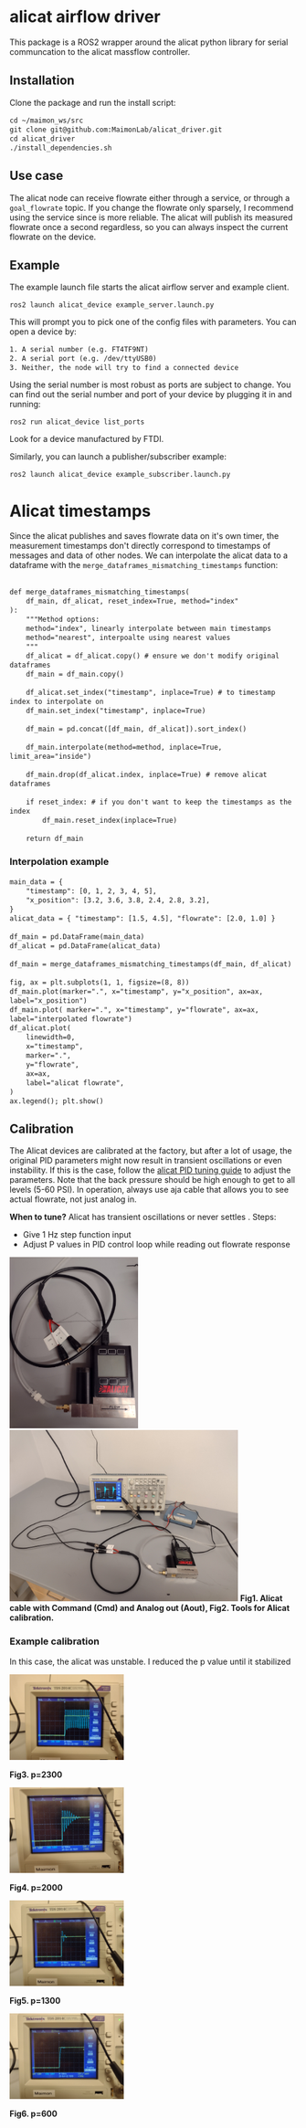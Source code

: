 # alicat airflow driver

This package is a ROS2 wrapper around the alicat python library for serial communcation to the alicat massflow controller.

## Installation

Clone the package and run the install script:

    cd ~/maimon_ws/src
    git clone git@github.com:MaimonLab/alicat_driver.git
    cd alicat_driver
    ./install_dependencies.sh

## Use case

The alicat node can receive flowrate either through a service, or through a `goal_flowrate` topic. If you change the flowrate only sparsely, I recommend using the service since is more reliable.
The alicat will publish its measured flowrate once a second regardless, so you can always inspect the current flowrate on the device.

## Example

The example launch file starts the alicat airflow server and example client.

    ros2 launch alicat_device example_server.launch.py

This will prompt you to pick one of the config files with parameters. You can open a device by:

    1. A serial number (e.g. FT4TF9NT)
    2. A serial port (e.g. /dev/ttyUSB0)
    3. Neither, the node will try to find a connected device

Using the serial number is most robust as ports are subject to change. You can find out the serial number and port of your device by plugging it in and running:

    ros2 run alicat_device list_ports

Look for a device manufactured by FTDI.

Similarly, you can launch a publisher/subscriber example:

    ros2 launch alicat_device example_subscriber.launch.py

# Alicat timestamps

Since the alicat publishes and saves flowrate data on it's own timer, the measurement timestamps don't directly correspond to timestamps of messages and data of other nodes. We can interpolate the alicat data to a dataframe with the `merge_dataframes_mismatching_timestamps` function:

```

def merge_dataframes_mismatching_timestamps(
    df_main, df_alicat, reset_index=True, method="index"
):
    """Method options:
    method="index", linearly interpolate between main timestamps
    method="nearest", interpoalte using nearest values
    """
    df_alicat = df_alicat.copy() # ensure we don't modify original dataframes
    df_main = df_main.copy()

    df_alicat.set_index("timestamp", inplace=True) # to timestamp index to interpolate on
    df_main.set_index("timestamp", inplace=True)

    df_main = pd.concat([df_main, df_alicat]).sort_index()

    df_main.interpolate(method=method, inplace=True, limit_area="inside")

    df_main.drop(df_alicat.index, inplace=True) # remove alicat dataframes

    if reset_index: # if you don't want to keep the timestamps as the index
        df_main.reset_index(inplace=True)

    return df_main
```

### Interpolation example

```
main_data = {
    "timestamp": [0, 1, 2, 3, 4, 5],
    "x_position": [3.2, 3.6, 3.8, 2.4, 2.8, 3.2],
}
alicat_data = { "timestamp": [1.5, 4.5], "flowrate": [2.0, 1.0] }

df_main = pd.DataFrame(main_data)
df_alicat = pd.DataFrame(alicat_data)

df_main = merge_dataframes_mismatching_timestamps(df_main, df_alicat)

fig, ax = plt.subplots(1, 1, figsize=(8, 8))
df_main.plot(marker=".", x="timestamp", y="x_position", ax=ax, label="x_position")
df_main.plot( marker=".", x="timestamp", y="flowrate", ax=ax, label="interpolated flowrate")
df_alicat.plot(
    linewidth=0,
    x="timestamp",
    marker=".",
    y="flowrate",
    ax=ax,
    label="alicat flowrate",
)
ax.legend(); plt.show()
```

## Calibration 


The Alicat devices are calibrated at the factory, but after a lot of usage, the original PID parameters might now result in transient oscillations or even instability. If this is the case, follow the [alicat PID tuning guide](https://www.alicat.com/using-your-alicat/pid-tuning/) to adjust the parameters. Note that the back pressure should be high enough to get to all levels (5-60 PSI). In operation, always use aja cable that allows you to see actual flowrate, not just analog in.

**When to tune?** Alicat has transient oscillations or never settles . Steps: 

- Give 1 Hz step function input
- Adjust P values in PID control loop while reading out flowrate response


<img src="figs/alicat_cable.jpg" height=300px></img> <img src="figs/alicat_calibration_rig.jpg" height=300px></img>
**Fig1. Alicat cable with Command (Cmd) and Analog out (Aout), Fig2. Tools for Alicat calibration.**


### Example calibration

In this case, the alicat was unstable. I reduced the p value until it stabilized

<img src="figs/alicat_p2300_osc.jpg" width=200px></img>

**Fig3. p=2300**

<img src="figs/alicat_p2000_osc.jpg" width=200px></img>

**Fig4. p=2000**

<img src="figs/alicat_p1300_osc.jpg" width=200px></img>

**Fig5. p=1300**

<img src="figs/alicat_p600_osc.jpg" width=200px></img>

**Fig6. p=600**


